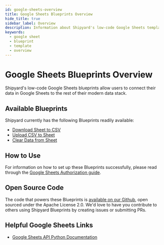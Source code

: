 ```yaml
---
id: google-sheets-overview
title: Google Sheets Blueprints Overview
hide_title: true
sidebar_label: Overview
description: Information about Shipyard's low-code Google Sheets templates.
keywords:
  - google sheet
  - blueprint
  - template
  - overview
---
```


# Google Sheets Blueprints Overview

Shipyard's low-code Google Sheets blueprints allow users to connect their data in Google Sheets to the rest of their modern data stack.

## Available Blueprints
Shipyard currently has the following Blueprints readily available:
- [Download Sheet to CSV](google-sheets-download-sheet-to-csv)
- [Upload CSV to Sheet](google-sheets-upload-sheet-to-csv)
- [Clear Data from Sheet](google-sheets-clear-data-from-sheet)

## How to Use
For information on how to set up these Blueprints successfully, please read through the [Google Sheets Authorization guide](google-sheets-authorization).

## Open Source Code
The code that powers these Blueprints is [available on our Github](https://github.com/shipyardapp/googlesheets-blueprints), open sourced under the Apache License 2.0. We'd love to have you contribute to others using Shipyard Blueprints by creating issues or submitting PRs.

## Helpful Google Sheets Links
- [Google Sheets API Python Documentation](https://developers.google.com/sheets/api/quickstart/python)
